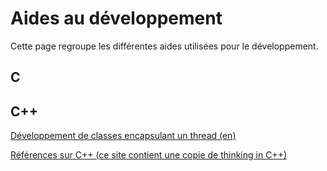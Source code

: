# Aides au développement #
Cette page regroupe les différentes aides utilisées pour le développement.

## C ##


## C++ ##

[Développement de classes encapsulant un thread (en)](DevCppThread.md)

[Références sur C++ (ce site contient une copie de thinking in C++)](http://burks.brighton.ac.uk/burks/language/cpp/)
